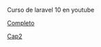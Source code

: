 Curso de laravel 10 en youtube

[Completo](https://www.youtube.com/watch?v=3e1IsZJuYAw&list=PLZ2ovOgdI-kWWS9aq8mfUDkJRfYib-SvF)

[Cap2](https://www.youtube.com/watch?v=NdsFC4FnzXQ&list=PLZ2ovOgdI-kWWS9aq8mfUDkJRfYib-SvF&index=2)
